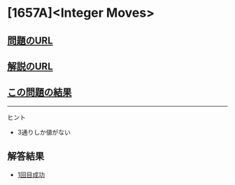 # \[1657A\]\<Integer Moves\>

## [問題のURL](https://codeforces.com/problemset/problem/1657/A)

## [解説のURL](https://codeforces.com/blog/entry/101161)

## [この問題の結果](https://codeforces.com/contest/1657/status/A)

<!---- 「問題の結果の見方」
 PROBLEMS→問題番号一覧→回答者数→accepted＋言語をセレクトする 
 ---->

-----
ヒント

* 3通りしか値がない

## 解答結果

* [1回目成功](https://codeforces.com/problemset/submission/1657/151318309)